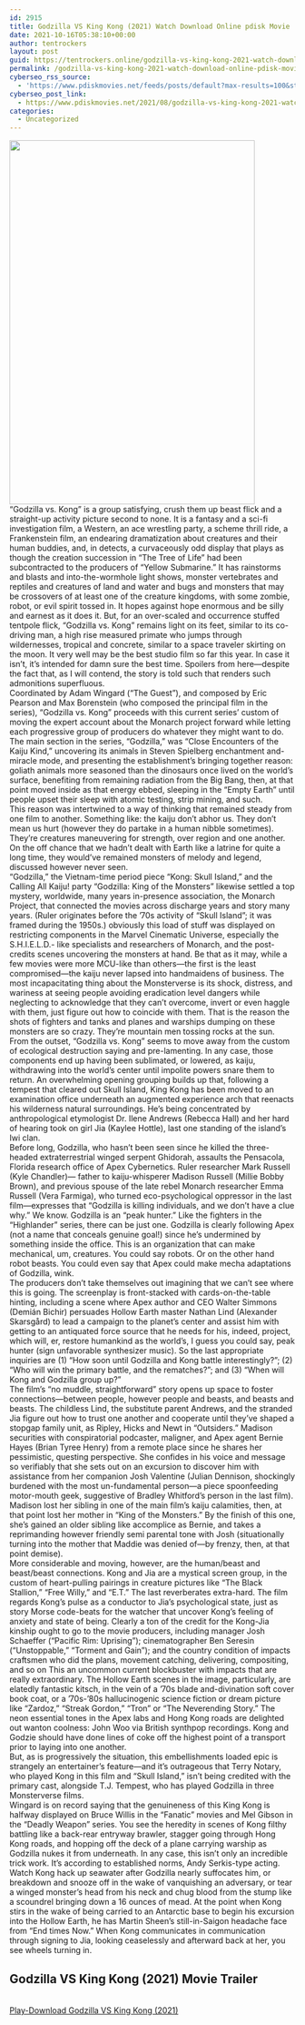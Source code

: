 ```yaml
---
id: 2915
title: Godzilla VS King Kong (2021) Watch Download Online pdisk Movie
date: 2021-10-16T05:38:10+00:00
author: tentrockers
layout: post
guid: https://tentrockers.online/godzilla-vs-king-kong-2021-watch-download-online-pdisk-movie/
permalink: /godzilla-vs-king-kong-2021-watch-download-online-pdisk-movie/
cyberseo_rss_source:
  - 'https://www.pdiskmovies.net/feeds/posts/default?max-results=100&start-index=701'
cyberseo_post_link:
  - https://www.pdiskmovies.net/2021/08/godzilla-vs-king-kong-2021-watch.html
categories:
  - Uncategorized
---
```

<div class="separator">
  <a href="https://1.bp.blogspot.com/-ey7Itt8-X04/YSyUYhMQA8I/AAAAAAAAAg0/1Q3iQBPpthIlm4SW8ZJ_VMw5AdJswmjhgCLcBGAsYHQ/s1500/Godzilla%2BVS%2BKing%2BKong%2B%25282021%2529%2BWatch%2BDownload%2BOnline%2Bpdisk%2BMovie.jpg" imageanchor="1"><img loading="lazy" border="0" data-original-height="1500" data-original-width="1012" height="640" src="https://1.bp.blogspot.com/-ey7Itt8-X04/YSyUYhMQA8I/AAAAAAAAAg0/1Q3iQBPpthIlm4SW8ZJ_VMw5AdJswmjhgCLcBGAsYHQ/w432-h640/Godzilla%2BVS%2BKing%2BKong%2B%25282021%2529%2BWatch%2BDownload%2BOnline%2Bpdisk%2BMovie.jpg" width="432" /></a>
</div>



<div>
  <div>
    <span>&#8220;Godzilla vs. Kong&#8221; is a group satisfying, crush them up beast flick and a straight-up activity picture second to none. It is a fantasy and a sci-fi investigation film, a Western, an ace wrestling party, a scheme thrill ride, a Frankenstein film, an endearing dramatization about creatures and their human buddies, and, in detects, a curvaceously odd display that plays as though the creation succession in &#8220;The Tree of Life&#8221; had been subcontracted to the producers of &#8220;Yellow Submarine.&#8221; It has rainstorms and blasts and into-the-wormhole light shows, monster vertebrates and reptiles and creatures of land and water and bugs and monsters that may be crossovers of at least one of the creature kingdoms, with some zombie, robot, or evil spirit tossed in. It hopes against hope enormous and be silly and earnest as it does it. But, for an over-scaled and occurrence stuffed tentpole flick, &#8220;Godzilla vs. Kong&#8221; remains light on its feet, similar to its co-driving man, a high rise measured primate who jumps through wildernesses, tropical and concrete, similar to a space traveler skirting on the moon. It very well may be the best studio film so far this year. In case it isn&#8217;t, it&#8217;s intended for damn sure the best time.&nbsp;</span><span>Spoilers from here—despite the fact that, as I will contend, the story is told such that renders such admonitions superfluous.&nbsp;</span>
  </div>
  
  <div>
    <span>Coordinated by Adam Wingard (&#8220;The Guest&#8221;), and composed by Eric Pearson and Max Borenstein (who composed the principal film in the series), &#8220;Godzilla vs. Kong&#8221; proceeds with this current series&#8217; custom of moving the expert account about the Monarch project forward while letting each progressive group of producers do whatever they might want to do. The main section in the series, &#8220;Godzilla,&#8221; was &#8220;Close Encounters of the Kaiju Kind,&#8221; uncovering its animals in Steven Spielberg enchantment and-miracle mode, and presenting the establishment&#8217;s bringing together reason: goliath animals more seasoned than the dinosaurs once lived on the world&#8217;s surface, benefiting from remaining radiation from the Big Bang, then, at that point moved inside as that energy ebbed, sleeping in the &#8220;Empty Earth&#8221; until people upset their sleep with atomic testing, strip mining, and such.&nbsp;</span>
  </div>
  
  <div>
    <span>This reason was intertwined to a way of thinking that remained steady from one film to another. Something like: the kaiju don&#8217;t abhor us. They don&#8217;t mean us hurt (however they do partake in a human nibble sometimes). They&#8217;re creatures maneuvering for strength, over region and one another. On the off chance that we hadn&#8217;t dealt with Earth like a latrine for quite a long time, they would&#8217;ve remained monsters of melody and legend, discussed however never seen.&nbsp;</span>
  </div>
  
  <div>
    <span>&#8220;Godzilla,&#8221; the Vietnam-time period piece &#8220;Kong: Skull Island,&#8221; and the Calling All Kaiju! party &#8220;Godzilla: King of the Monsters&#8221; likewise settled a top mystery, worldwide, many years in-presence association, the Monarch Project, that connected the movies across discharge years and story many years. (Ruler originates before the &#8217;70s activity of &#8220;Skull Island&#8221;; it was framed during the 1950s.) obviously this load of stuff was displayed on restricting components in the Marvel Cinematic Universe, especially the S.H.I.E.L.D.- like specialists and researchers of Monarch, and the post-credits scenes uncovering the monsters at hand. Be that as it may, while a few movies were more MCU-like than others—the first is the least compromised—the kaiju never lapsed into handmaidens of business. The most incapacitating thing about the Monsterverse is its shock, distress, and wariness at seeing people avoiding eradication level dangers while neglecting to acknowledge that they can&#8217;t overcome, invert or even haggle with them, just figure out how to coincide with them. That is the reason the shots of fighters and tanks and planes and warships dumping on these monsters are so crazy. They&#8217;re mountain men tossing rocks at the sun.&nbsp;</span>
  </div>
  
  <div>
    <span>From the outset, &#8220;Godzilla vs. Kong&#8221; seems to move away from the custom of ecological destruction saying and pre-lamenting. In any case, those components end up having been sublimated, or lowered, as kaiju, withdrawing into the world&#8217;s center until impolite powers snare them to return. An overwhelming opening grouping builds up that, following a tempest that cleared out Skull Island, King Kong has been moved to an examination office underneath an augmented experience arch that reenacts his wilderness natural surroundings. He&#8217;s being concentrated by anthropological etymologist Dr. Ilene Andrews (Rebecca Hall) and her hard of hearing took on girl Jia (Kaylee Hottle), last one standing of the island&#8217;s Iwi clan.&nbsp;</span>
  </div>
  
  <div>
    <span>Before long, Godzilla, who hasn&#8217;t been seen since he killed the three-headed extraterrestrial winged serpent Ghidorah, assaults the Pensacola, Florida research office of Apex Cybernetics. Ruler researcher Mark Russell (Kyle Chandler)— father to kaiju-whisperer Madison Russell (Millie Bobby Brown), and previous spouse of the late rebel Monarch researcher Emma Russell (Vera Farmiga), who turned eco-psychological oppressor in the last film—expresses that &#8220;Godzilla is killing individuals, and we don&#8217;t have a clue why.&#8221; We know. Godzilla is an &#8220;peak hunter.&#8221; Like the fighters in the &#8220;Highlander&#8221; series, there can be just one. Godzilla is clearly following Apex (not a name that conceals genuine goal!) since he&#8217;s undermined by something inside the office. This is an organization that can make mechanical, um, creatures. You could say robots. Or on the other hand robot beasts. You could even say that Apex could make mecha adaptations of Godzilla, wink.&nbsp;</span>
  </div>
  
  <div>
    <span>The producers don&#8217;t take themselves out imagining that we can&#8217;t see where this is going. The screenplay is front-stacked with cards-on-the-table hinting, including a scene where Apex author and CEO Walter Simmons (Demián Bichir) persuades Hollow Earth master Nathan Lind (Alexander Skarsgård) to lead a campaign to the planet&#8217;s center and assist him with getting to an antiquated force source that he needs for his, indeed, project, which will, er, restore humankind as the world&#8217;s, I guess you could say, peak hunter (sign unfavorable synthesizer music). So the last appropriate inquiries are (1) &#8220;How soon until Godzilla and Kong battle interestingly?&#8221;; (2) &#8220;Who will win the primary battle, and the rematches?&#8221;; and (3) &#8220;When will Kong and Godzilla group up?&#8221;&nbsp;</span>
  </div>
  
  <div>
    <span>The film&#8217;s &#8220;no muddle, straightforward&#8221; story opens up space to foster connections—between people, however people and beasts, and beasts and beasts. The childless Lind, the substitute parent Andrews, and the stranded Jia figure out how to trust one another and cooperate until they&#8217;ve shaped a stopgap family unit, as Ripley, Hicks and Newt in &#8220;Outsiders.&#8221; Madison securities with conspiratorial podcaster, maligner, and Apex agent Bernie Hayes (Brian Tyree Henry) from a remote place since he shares her pessimistic, questing perspective. She confides in his voice and message so verifiably that she sets out on an excursion to discover him with assistance from her companion Josh Valentine (Julian Dennison, shockingly burdened with the most un-fundamental person—a piece spoonfeeding motor-mouth geek, suggestive of Bradley Whitford&#8217;s person in the last film). Madison lost her sibling in one of the main film&#8217;s kaiju calamities, then, at that point lost her mother in &#8220;King of the Monsters.&#8221; By the finish of this one, she&#8217;s gained an older sibling like accomplice as Bernie, and takes a reprimanding however friendly semi parental tone with Josh (situationally turning into the mother that Maddie was denied of—by frenzy, then, at that point demise).&nbsp;</span>
  </div>
  
  <div>
    <span>More considerable and moving, however, are the human/beast and beast/beast connections. Kong and Jia are a mystical screen group, in the custom of heart-pulling pairings in creature pictures like &#8220;The Black Stallion,&#8221; &#8220;Free Willy,&#8221; and &#8220;E.T.&#8221; The last reverberates extra-hard. The film regards Kong&#8217;s pulse as a conductor to Jia&#8217;s psychological state, just as story Morse code-beats for the watcher that uncover Kong&#8217;s feeling of anxiety and state of being. Clearly a ton of the credit for the Kong-Jia kinship ought to go to the movie producers, including manager Josh Schaeffer (&#8220;Pacific Rim: Uprising&#8221;); cinematographer Ben Seresin (&#8220;Unstoppable,&#8221; &#8220;Torment and Gain&#8221;); and the country condition of impacts craftsmen who did the plans, movement catching, delivering, compositing, and so on This an uncommon current blockbuster with impacts that are really extraordinary. The Hollow Earth scenes in the image, particularly, are elatedly fantastic kitsch, in the vein of a &#8217;70s blade and-divination soft cover book coat, or a &#8217;70s-&#8217;80s hallucinogenic science fiction or dream picture like &#8220;Zardoz,&#8221; &#8220;Streak Gordon,&#8221; &#8220;Tron&#8221; or &#8220;The Neverending Story.&#8221; The neon essential tones in the Apex labs and Hong Kong roads are delighted out wanton coolness: John Woo via British synthpop recordings. Kong and Godzie should have done lines of coke off the highest point of a transport prior to laying into one another.&nbsp;</span>
  </div>
  
  <div>
    <span>But, as is progressively the situation, this embellishments loaded epic is strangely an entertainer&#8217;s feature—and it&#8217;s outrageous that Terry Notary, who played Kong in this film and &#8220;Skull Island,&#8221; isn&#8217;t being credited with the primary cast, alongside T.J. Tempest, who has played Godzilla in three Monsterverse films.&nbsp;</span>
  </div>
  
  <div>
    <span>Wingard is on record saying that the genuineness of this King Kong is halfway displayed on Bruce Willis in the &#8220;Fanatic&#8221; movies and Mel Gibson in the &#8220;Deadly Weapon&#8221; series. You see the heredity in scenes of Kong filthy battling like a back-rear entryway brawler, stagger going through Hong Kong roads, and hopping off the deck of a plane carrying warship as Godzilla nukes it from underneath. In any case, this isn&#8217;t only an incredible trick work. It&#8217;s according to established norms, Andy Serkis-type acting. Watch Kong hack up seawater after Godzilla nearly suffocates him, or breakdown and snooze off in the wake of vanquishing an adversary, or tear a winged monster&#8217;s head from his neck and chug blood from the stump like a scoundrel bringing down a 16 ounces of mead. At the point when Kong stirs in the wake of being carried to an Antarctic base to begin his excursion into the Hollow Earth, he has Martin Sheen&#8217;s still-in-Saigon headache face from &#8220;End times Now.&#8221; When Kong communicates in communication through signing to Jia, looking ceaselessly and afterward back at her, you see wheels turning in.</span>
  </div>
</div>

<div>
  <h2>
    <span>Godzilla VS King Kong (2021) Movie Trailer</span>
  </h2>
</div>

  
<a href="https://kofilink.com/1/bnYyanN0MDAyaXEy?dn=1" onclick="window.open('https://kofilink.com/1/bnYyanN0MDAyaXEy?dn=1','popup','width=600,height=600'); return false;" target="popup" rel="noopener"><br /> Play-Download Godzilla VS King Kong (2021)<br /> </a>